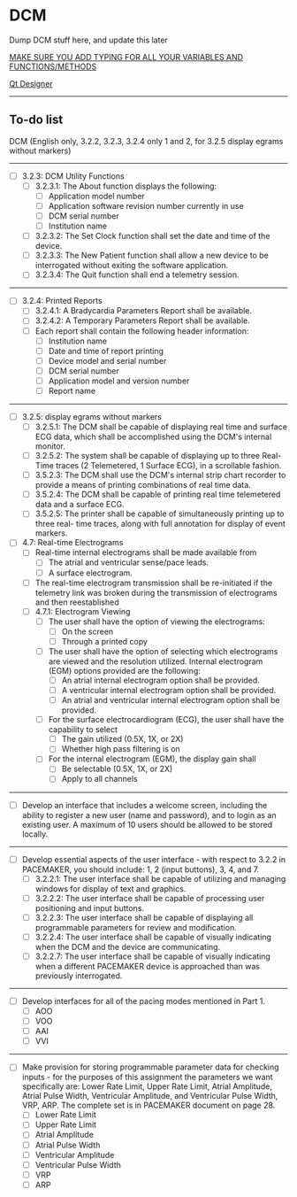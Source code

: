 # DCM
Dump DCM stuff here, and update this later

[MAKE SURE YOU ADD TYPING FOR ALL YOUR VARIABLES AND FUNCTIONS/METHODS](https://docs.python.org/3.7/library/typing.html)

[Qt Designer](https://github.com/pyqt/examples/tree/_/src/05%20Qt%20Designer%20Python)
___
## To-do list
DCM (English only, 3.2.2, 3.2.3, 3.2.4 only 1 and 2, for 3.2.5 display egrams without markers)
___
- [ ] 3.2.3: DCM Utility Functions 
    - [ ] 3.2.3.1: The About function displays the following:
        - [ ] Application model number
        - [ ] Application software revision number currently in use
        - [ ] DCM serial number
        - [ ] Institution name
    - [ ] 3.2.3.2: The Set Clock function shall set the date and time of the device.
    - [ ] 3.2.3.3: The New Patient function shall allow a new device to be interrogated without exiting the software application.    
    - [ ] 3.2.3.4: The Quit function shall end a telemetry session.
___
- [ ] 3.2.4: Printed Reports
    - [ ] 3.2.4.1: A Bradycardia Parameters Report shall be available.
    - [ ] 3.2.4.2: A Temporary Parameters Report shall be available.
    - [ ] Each report shall contain the following header information:
        - [ ] Institution name
        - [ ] Date and time of report printing
        - [ ] Device model and serial number
        - [ ] DCM serial number
        - [ ] Application model and version number
        - [ ] Report name
___
- [ ] 3.2.5: display egrams without markers
    - [ ] 3.2.5.1: The DCM shall be capable of displaying real time and surface ECG data,
which shall be accomplished using the DCM's internal monitor.
    - [ ] 3.2.5.2: The system shall be capable of displaying up to three Real-Time traces
(2 Telemetered, 1 Surface ECG), in a scrollable fashion.
    - [ ] 3.5.2.3: The DCM shall use the DCM's internal strip chart recorder to provide a
means of printing combinations of real time data.
    - [ ] 3.5.2.4: The DCM shall be capable of printing real time telemetered data and a
surface ECG.
    - [ ] 3.5.2.5: The printer shall be capable of simultaneously printing up to three real-
time traces, along with full annotation for display of event markers.
- [ ] 4.7: Real-time Electrograms
    - [ ] Real-time internal electrograms shall be made available from
        - [ ] The atrial and ventricular sense/pace leads.
        - [ ] A surface electrogram.
    - [ ] The real-time electrogram transmission shall be re-initiated if the telemetry
link was broken during the transmission of electrograms and then reestablished
    - [ ] 4.7.1: Electrogram Viewing
        - [ ] The user shall have the option of viewing the electrograms:
            - [ ] On the screen
            - [ ] Through a printed copy
        - [ ] The user shall have the option of selecting which electrograms are viewed
    and the resolution utilized. Internal electrogram (EGM) options provided are the following:
            - [ ] An atrial internal electrogram option shall be provided.
            - [ ] A ventricular internal electrogram option shall be provided.
            - [ ] An atrial and ventricular internal electrogram option shall be provided.
        - [ ] For the surface electrocardiogram (ECG), the user shall have the capability
    to select
            - [ ] The gain utilized (0.5X, 1X, or 2X)
            - [ ] Whether high pass filtering is on
        - [ ] For the internal electrogram (EGM), the display gain shall
            - [ ] Be selectable (0.5X, 1X, or 2X)
            - [ ] Apply to all channels
___
- [ ] Develop an interface that includes a welcome screen, including the ability to register a new user (name and password), and to login as an existing user. A maximum of 10 users should be allowed to be stored locally.
___
- [ ] Develop essential aspects of the user interface - with respect to 3.2.2 in PACEMAKER, you should include: 1, 2 (input buttons), 3, 4, and 7.
    - [ ] 3.2.2.1: The user interface shall be capable of utilizing and managing windows for display of text and graphics.
    - [ ] 3.2.2.2: The user interface shall be capable of processing user positioning and input buttons.
    - [ ] 3.2.2.3: The user interface shall be capable of displaying all programmable parameters for review and modification.
    - [ ] 3.2.2.4: The user interface shall be capable of visually indicating when the DCM and the device are communicating.
    - [ ] 3.2.2.7: The user interface shall be capable of visually indicating when a different PACEMAKER device is approached than was previously interrogated.
___
- [ ] Develop interfaces for all of the pacing modes mentioned in Part 1.
    - [ ] AOO 
    - [ ] VOO 
    - [ ] AAI
    - [ ] VVI
___
- [ ] Make provision for storing programmable parameter data for checking inputs - for the purposes of this assignment the parameters we want specifically are: Lower Rate Limit, Upper Rate Limit, Atrial Amplitude, Atrial Pulse Width, Ventricular Amplitude, and Ventricular Pulse Width, VRP, ARP. The complete set is in PACEMAKER document on page 28.
    - [ ] Lower Rate Limit 
    - [ ] Upper Rate Limit 
    - [ ] Atrial Amplitude
    - [ ] Atrial Pulse Width 
    - [ ] Ventricular Amplitude 
    - [ ] Ventricular Pulse Width
    - [ ] VRP
    - [ ] ARP
